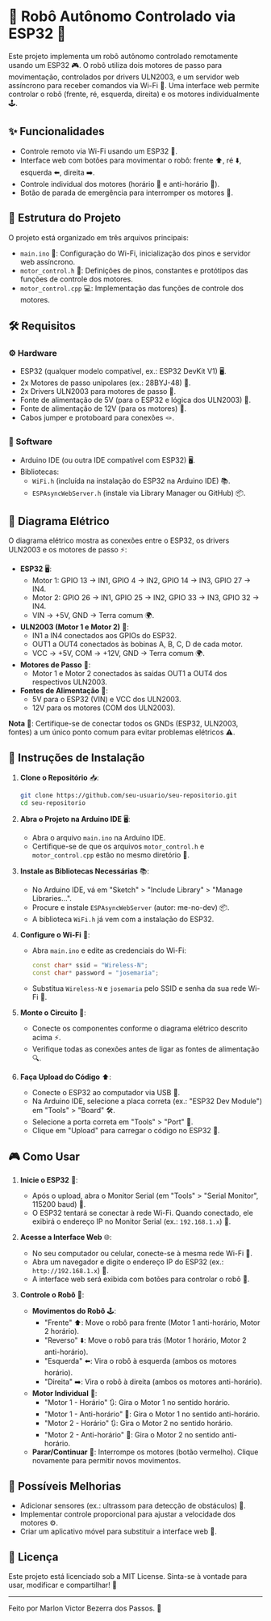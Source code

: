 # 🤖 Robô Autônomo Controlado via ESP32 🚗

Este projeto implementa um robô autônomo controlado remotamente usando um ESP32 🎮. O robô utiliza dois motores de passo para movimentação, controlados por drivers ULN2003, e um servidor web assíncrono para receber comandos via Wi-Fi 📡. Uma interface web permite controlar o robô (frente, ré, esquerda, direita) e os motores individualmente 🕹️.

## ✨ Funcionalidades

- Controle remoto via Wi-Fi usando um ESP32 📶.
- Interface web com botões para movimentar o robô: frente ⬆️, ré ⬇️, esquerda ⬅️, direita ➡️.
- Controle individual dos motores (horário 🔄 e anti-horário 🔄).
- Botão de parada de emergência para interromper os motores 🚨.

## 📂 Estrutura do Projeto

O projeto está organizado em três arquivos principais:

- `main.ino` 📄: Configuração do Wi-Fi, inicialização dos pinos e servidor web assíncrono.
- `motor_control.h` 📜: Definições de pinos, constantes e protótipos das funções de controle dos motores.
- `motor_control.cpp` 💻: Implementação das funções de controle dos motores.

## 🛠️ Requisitos

### ⚙️ Hardware

- ESP32 (qualquer modelo compatível, ex.: ESP32 DevKit V1) 🖥️.
- 2x Motores de passo unipolares (ex.: 28BYJ-48) 🔧.
- 2x Drivers ULN2003 para motores de passo 🔌.
- Fonte de alimentação de 5V (para o ESP32 e lógica dos ULN2003) 🔋.
- Fonte de alimentação de 12V (para os motores) 🔋.
- Cabos jumper e protoboard para conexões 🪢.

### 💾 Software

- Arduino IDE (ou outra IDE compatível com ESP32) 🖥️.
- Bibliotecas:
  - `WiFi.h` (incluída na instalação do ESP32 na Arduino IDE) 📚.
  - `ESPAsyncWebServer.h` (instale via Library Manager ou GitHub) 📦.

## 🔧 Diagrama Elétrico

O diagrama elétrico mostra as conexões entre o ESP32, os drivers ULN2003 e os motores de passo ⚡:

- **ESP32** 🖥️:
  - Motor 1: GPIO 13 → IN1, GPIO 4 → IN2, GPIO 14 → IN3, GPIO 27 → IN4.
  - Motor 2: GPIO 26 → IN1, GPIO 25 → IN2, GPIO 33 → IN3, GPIO 32 → IN4.
  - VIN → +5V, GND → Terra comum 🌍.
- **ULN2003 (Motor 1 e Motor 2)** 🔌:
  - IN1 a IN4 conectados aos GPIOs do ESP32.
  - OUT1 a OUT4 conectados às bobinas A, B, C, D de cada motor.
  - VCC → +5V, COM → +12V, GND → Terra comum 🌍.
- **Motores de Passo** 🔧:
  - Motor 1 e Motor 2 conectados às saídas OUT1 a OUT4 dos respectivos ULN2003.
- **Fontes de Alimentação** 🔋:
  - 5V para o ESP32 (VIN) e VCC dos ULN2003.
  - 12V para os motores (COM dos ULN2003).

**Nota** 📝: Certifique-se de conectar todos os GNDs (ESP32, ULN2003, fontes) a um único ponto comum para evitar problemas elétricos ⚠️.

## 🚀 Instruções de Instalação

1. **Clone o Repositório** 📥:

   ```bash
   git clone https://github.com/seu-usuario/seu-repositorio.git
   cd seu-repositorio
   ```

2. **Abra o Projeto na Arduino IDE** 🖥️:

   - Abra o arquivo `main.ino` na Arduino IDE.
   - Certifique-se de que os arquivos `motor_control.h` e `motor_control.cpp` estão no mesmo diretório 📂.

3. **Instale as Bibliotecas Necessárias** 📚:

   - No Arduino IDE, vá em "Sketch" &gt; "Include Library" &gt; "Manage Libraries...".
   - Procure e instale `ESPAsyncWebServer` (autor: me-no-dev) 📦.
   - A biblioteca `WiFi.h` já vem com a instalação do ESP32.

4. **Configure o Wi-Fi** 📡:

   - Abra `main.ino` e edite as credenciais do Wi-Fi:

     ```cpp
     const char* ssid = "Wireless-N";
     const char* password = "josemaria";
     ```

   - Substitua `Wireless-N` e `josemaria` pelo SSID e senha da sua rede Wi-Fi 🔑.

5. **Monte o Circuito** 🔧:

   - Conecte os componentes conforme o diagrama elétrico descrito acima ⚡.
   - Verifique todas as conexões antes de ligar as fontes de alimentação 🔍.

6. **Faça Upload do Código** ⬆️:

   - Conecte o ESP32 ao computador via USB 🔌.
   - Na Arduino IDE, selecione a placa correta (ex.: "ESP32 Dev Module") em "Tools" &gt; "Board" 🛠️.
   - Selecione a porta correta em "Tools" &gt; "Port" 🔗.
   - Clique em "Upload" para carregar o código no ESP32 🚀.

## 🎮 Como Usar

1. **Inicie o ESP32** 🌟:

   - Após o upload, abra o Monitor Serial (em "Tools" &gt; "Serial Monitor", 115200 baud) 📡.
   - O ESP32 tentará se conectar à rede Wi-Fi. Quando conectado, ele exibirá o endereço IP no Monitor Serial (ex.: `192.168.1.x`) 📍.

2. **Acesse a Interface Web** 🌐:

   - No seu computador ou celular, conecte-se à mesma rede Wi-Fi 📶.
   - Abra um navegador e digite o endereço IP do ESP32 (ex.: `http://192.168.1.x`) 🔗.
   - A interface web será exibida com botões para controlar o robô 🎉.

3. **Controle o Robô** 🚗:

   - **Movimentos do Robô** 🕹️:
     - "Frente" ⬆️: Move o robô para frente (Motor 1 anti-horário, Motor 2 horário).
     - "Reverso" ⬇️: Move o robô para trás (Motor 1 horário, Motor 2 anti-horário).
     - "Esquerda" ⬅️: Vira o robô à esquerda (ambos os motores horário).
     - "Direita" ➡️: Vira o robô à direita (ambos os motores anti-horário).
   - **Motor Individual** 🔄:
     - "Motor 1 - Horário" 🔃: Gira o Motor 1 no sentido horário.
     - "Motor 1 - Anti-horário" 🔄: Gira o Motor 1 no sentido anti-horário.
     - "Motor 2 - Horário" 🔃: Gira o Motor 2 no sentido horário.
     - "Motor 2 - Anti-horário" 🔄: Gira o Motor 2 no sentido anti-horário.
   - **Parar/Continuar** 🚨: Interrompe os motores (botão vermelho). Clique novamente para permitir novos movimentos.

## 🌟 Possíveis Melhorias

- Adicionar sensores (ex.: ultrassom para detecção de obstáculos) 📡.
- Implementar controle proporcional para ajustar a velocidade dos motores ⚙️.
- Criar um aplicativo móvel para substituir a interface web 📱.

## 📜 Licença

Este projeto está licenciado sob a MIT License. Sinta-se à vontade para usar, modificar e compartilhar! 🎉

---

Feito por Marlon Victor Bezerra dos Passos. 🚀
